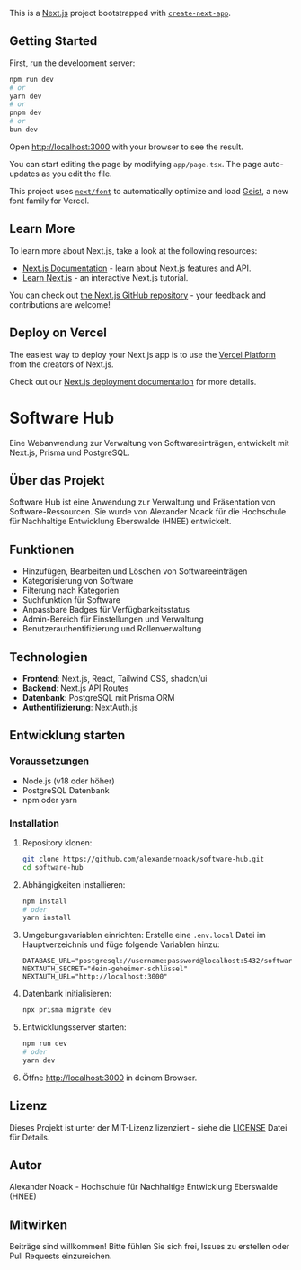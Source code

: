 This is a [Next.js](https://nextjs.org) project bootstrapped with [`create-next-app`](https://nextjs.org/docs/app/api-reference/cli/create-next-app).

## Getting Started

First, run the development server:

```bash
npm run dev
# or
yarn dev
# or
pnpm dev
# or
bun dev
```

Open [http://localhost:3000](http://localhost:3000) with your browser to see the result.

You can start editing the page by modifying `app/page.tsx`. The page auto-updates as you edit the file.

This project uses [`next/font`](https://nextjs.org/docs/app/building-your-application/optimizing/fonts) to automatically optimize and load [Geist](https://vercel.com/font), a new font family for Vercel.

## Learn More

To learn more about Next.js, take a look at the following resources:

- [Next.js Documentation](https://nextjs.org/docs) - learn about Next.js features and API.
- [Learn Next.js](https://nextjs.org/learn) - an interactive Next.js tutorial.

You can check out [the Next.js GitHub repository](https://github.com/vercel/next.js) - your feedback and contributions are welcome!

## Deploy on Vercel

The easiest way to deploy your Next.js app is to use the [Vercel Platform](https://vercel.com/new?utm_medium=default-template&filter=next.js&utm_source=create-next-app&utm_campaign=create-next-app-readme) from the creators of Next.js.

Check out our [Next.js deployment documentation](https://nextjs.org/docs/app/building-your-application/deploying) for more details.

# Software Hub

Eine Webanwendung zur Verwaltung von Softwareeinträgen, entwickelt mit Next.js, Prisma und PostgreSQL.

## Über das Projekt

Software Hub ist eine Anwendung zur Verwaltung und Präsentation von Software-Ressourcen. Sie wurde von Alexander Noack für die Hochschule für Nachhaltige Entwicklung Eberswalde (HNEE) entwickelt.

## Funktionen

- Hinzufügen, Bearbeiten und Löschen von Softwareeinträgen
- Kategorisierung von Software
- Filterung nach Kategorien
- Suchfunktion für Software
- Anpassbare Badges für Verfügbarkeitsstatus
- Admin-Bereich für Einstellungen und Verwaltung
- Benutzerauthentifizierung und Rollenverwaltung

## Technologien

- **Frontend**: Next.js, React, Tailwind CSS, shadcn/ui
- **Backend**: Next.js API Routes
- **Datenbank**: PostgreSQL mit Prisma ORM
- **Authentifizierung**: NextAuth.js

## Entwicklung starten

### Voraussetzungen

- Node.js (v18 oder höher)
- PostgreSQL Datenbank
- npm oder yarn

### Installation

1. Repository klonen:
   ```bash
   git clone https://github.com/alexandernoack/software-hub.git
   cd software-hub
   ```

2. Abhängigkeiten installieren:
   ```bash
   npm install
   # oder
   yarn install
   ```

3. Umgebungsvariablen einrichten:
   Erstelle eine `.env.local` Datei im Hauptverzeichnis und füge folgende Variablen hinzu:
   ```
   DATABASE_URL="postgresql://username:password@localhost:5432/softwarehub"
   NEXTAUTH_SECRET="dein-geheimer-schlüssel"
   NEXTAUTH_URL="http://localhost:3000"
   ```

4. Datenbank initialisieren:
   ```bash
   npx prisma migrate dev
   ```

5. Entwicklungsserver starten:
   ```bash
   npm run dev
   # oder
   yarn dev
   ```

6. Öffne [http://localhost:3000](http://localhost:3000) in deinem Browser.

## Lizenz

Dieses Projekt ist unter der MIT-Lizenz lizenziert - siehe die [LICENSE](LICENSE) Datei für Details.

## Autor

Alexander Noack - Hochschule für Nachhaltige Entwicklung Eberswalde (HNEE)

## Mitwirken

Beiträge sind willkommen! Bitte fühlen Sie sich frei, Issues zu erstellen oder Pull Requests einzureichen.
